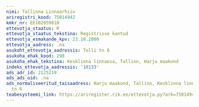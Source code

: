 ```yaml
---
nimi: Tallinna Linnaarhiiv
ariregistri_kood: 75014942
kmkr_nr: EE102059810
ettevotja_staatus: R
ettevotja_staatus_tekstina: Registrisse kantud
ettevotja_esmakande_kpv: 23.10.2000
ettevotja_aadress: .na
asukoht_ettevotja_aadressis: Tolli tn 6
asukoha_ehak_kood: 298
asukoha_ehak_tekstina: Kesklinna linnaosa, Tallinn, Harju maakond
indeks_ettevotja_aadressis: '10133'
ads_adr_id: 2125219
ads_ads_oid: .na
ads_normaliseeritud_taisaadress: Harju maakond, Tallinn, Kesklinna linnaosa, Tolli
  tn 6
teabesysteemi_link: https://ariregister.rik.ee/ettevotja.py?ark=75014942&ref=rekvisiidid
---
```

